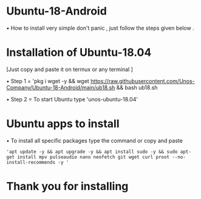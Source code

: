 # Ubuntu-18-Android
   
  • How to install very simple don't panic , just follow the steps given below .

# Installation of Ubuntu-18.04
  [Just copy and paste it on termux or any terminal ]
  
  • Step 1 = 'pkg i wget -y && wget https://raw.githubusercontent.com/Unos-Company/Ubuntu-18-Android/main/ub18.sh && bash ub18.sh

  • Step 2 =  To start Ubuntu type 'unos-ubuntu-18.04'

# Ubuntu apps to install 

 • To install all specific packages type the command or copy and paste 
    
    'apt update -y && apt upgrade -y && apt install sudo -y && sudo apt-get install mpv pulseaudio nano neofetch git wget curl proot --no-install-recommends -y '

# Thank you for installing 
